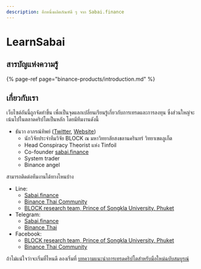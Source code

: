 ```yaml
---
description: อีกหนึ่งผลิตภัณฑ์ดี ๆ จาก Sabai.finance
---
```


# LearnSabai

## สารบัญแห่งความรู้

{% page-ref page="binance-products/introduction.md" %}

## เกี่ยวกับเรา

เว็บไซต์อันนี้ถูกจัดทำขึ้น เพื่อเป็นจุดแลกเปลี่ยนเรียนรู้เกี่ยวกับการเทรดและการลงทุน ซึ่งส่วนใหญ่จะเน้นไปในตลาดคริปโตเป็นหลัก โดยมีทีมงานดังนี้

* ธันวา อาภรณ์ทิพย์ \([Twitter](https://twitter.com/TanwaArpornthip), [Website](https://tanwa.info)\) 
  * นักวิจัยประจำทีมวิจัย BLOCK ณ มหาวิทยาลัยสงขลานครินทร์ วิทยาเขตภูเก็ต
  * Head Conspiracy Theorist แห่ง Tinfoil
  * Co-founder [sabai.finance](https://sabai.finance/)
  * System trader
  * Binance angel

สามารถติดต่อทีมงานได้ทางไหนบ้าง

* Line: 
  * [Sabai.finance](https://line.me/ti/g2/Lf5qbzQ3zPnUq0gdyJvvRA?utm_source=invitation&utm_medium=link_copy&utm_campaign=default)
  * [Binance Thai Community](https://line.me/ti/g2/Lf5qbzQ3zPnUq0gdyJvvRA?utm_source=invitation&utm_medium=link_copy&utm_campaign=default)
  * [BLOCK research team, Prince of Songkla University, Phuket](https://line.me/ti/g2/XXpfZUpantI-8wmgpy7wVg)
* Telegram: 
  * [Sabai.finance](https://t.me/THStakePool)
  * [Binance Thai](https://t.me/BinanceThai)
* Facebook:
  * [BLOCK research team, Prince of Songkla University, Phuket](https://www.facebook.com/BLOCK.PSU.Phuket)
  * [Binance Thai Community](https://www.facebook.com/BinanceThaiCommunity)

ถ้าไม่แน่ใจว่าจะเริ่มที่ไหนดี ลองเริ่มที่ [บทความแนะนำการเทรดคริปโตสำหรับมือใหม่ฉบับสมบูรณ์](https://raccoon.tanwa.info/trading/)

